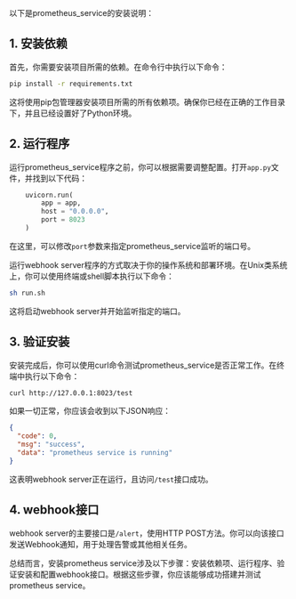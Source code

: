 以下是prometheus_service的安装说明：

## 1. 安装依赖

首先，你需要安装项目所需的依赖。在命令行中执行以下命令：

```bash
pip install -r requirements.txt
```

这将使用pip包管理器安装项目所需的所有依赖项。确保你已经在正确的工作目录下，并且已经设置好了Python环境。

## 2. 运行程序

运行prometheus_service程序之前，你可以根据需要调整配置。打开`app.py`文件，并找到以下代码：

```python
    uvicorn.run(
        app = app,
        host = "0.0.0.0",
        port = 8023
    )
```

在这里，可以修改`port`参数来指定prometheus_service监听的端口号。

运行webhook server程序的方式取决于你的操作系统和部署环境。在Unix类系统上，你可以使用终端或shell脚本执行以下命令：

```bash
sh run.sh
```

这将启动webhook server并开始监听指定的端口。

## 3. 验证安装

安装完成后，你可以使用curl命令测试prometheus_service是否正常工作。在终端中执行以下命令：

```bash
curl http://127.0.0.1:8023/test
```

如果一切正常，你应该会收到以下JSON响应：

```json
{
  "code": 0,
  "msg": "success",
  "data": "prometheus service is running"
}
```

这表明webhook server正在运行，且访问`/test`接口成功。

## 4. webhook接口

webhook server的主要接口是`/alert`，使用HTTP POST方法。你可以向该接口发送Webhook通知，用于处理告警或其他相关任务。

总结而言，安装prometheus service涉及以下步骤：安装依赖项、运行程序、验证安装和配置webhook接口。根据这些步骤，你应该能够成功搭建并测试prometheus service。